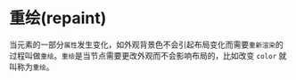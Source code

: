 <!--
 * @Author: tangdaoyong
 * @Date: 2021-04-27 13:32:50
 * @LastEditors: tangdaoyong
 * @LastEditTime: 2021-04-27 13:47:52
 * @Description: 重绘
-->
# 重绘(repaint)

当元素的一部分`属性`发生变化，如外观背景色不会引起布局变化而需要`重新渲染`的过程叫做`重绘`。`重绘`是当节点需要更改外观而不会影响布局的，比如改变 `color` 就叫称为`重绘`。